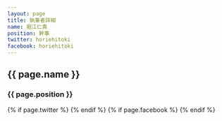 ```yaml
---
layout: page
title: 執筆者詳細
name: 堀江仁貴
position: 幹事
twitter: horiehitoki
facebook: horiehitoki
---
```

<h2>{{ page.name }}</h2>
<h3>{{ page.position }}</h3>
{% if page.twitter %}
  <a href="https://twitter.com/{{ page.twitter }}" target="_blank" rel="noopener" role="link" aria-label="Twitter"><i class="fa-twitter fa-2x"></i></a>
{% endif %}
{% if page.facebook %}
  <a href="https://www.facebook.com/{{ page.facebook }}" target="_blank" rel="noopener" role="link" aria-label="Facebook"><i class="fa-facebook fa-2x"></i></a>
{% endif %}
